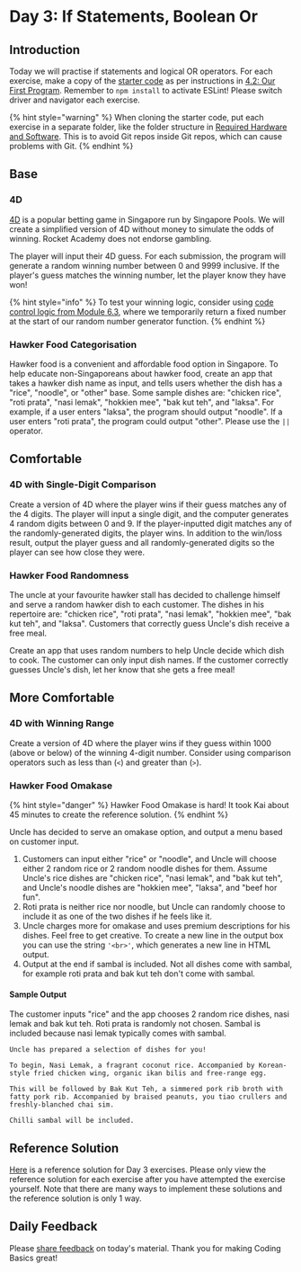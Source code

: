 # Day 3: If Statements, Boolean Or

## Introduction

Today we will practise if statements and logical OR operators. For each exercise, make a copy of the [starter code](https://github.com/rocketacademy/basics-starter-code) as per instructions in [4.2: Our First Program](../4-getting-started-with-code/4.2-our-first-program.md#setup). Remember to `npm install` to activate ESLint! Please switch driver and navigator each exercise.

{% hint style="warning" %}
When cloning the starter code, put each exercise in a separate folder, like the folder structure in [Required Hardware and Software](../course-logistics/required-hardware-and-software.md#folder-structure-for-coding-basics). This is to avoid Git repos inside Git repos, which can cause problems with Git.
{% endhint %}

## Base

### 4D

[4D](http://www.singaporepools.com.sg/en/rules/Pages/4d-game-rules-general.html) is a popular betting game in Singapore run by Singapore Pools. We will create a simplified version of 4D without money to simulate the odds of winning. Rocket Academy does not endorse gambling.

The player will input their 4D guess. For each submission, the program will generate a random winning number between 0 and 9999 inclusive. If the player's guess matches the winning number, let the player know they have won!

{% hint style="info" %}
To test your winning logic, consider using [code control logic from Module 6.3](../6-conditional-logic/6.3-boolean-and-not.md#code-control), where we temporarily return a fixed number at the start of our random number generator function.
{% endhint %}

### Hawker Food Categorisation

Hawker food is a convenient and affordable food option in Singapore. To help educate non-Singaporeans about hawker food, create an app that takes a hawker dish name as input, and tells users whether the dish has a "rice", "noodle", or "other" base. Some sample dishes are: "chicken rice", "roti prata", "nasi lemak", "hokkien mee", "bak kut teh", and "laksa". For example, if a user enters "laksa", the program should output "noodle". If a user enters "roti prata", the program could output "other". Please use the `||` operator.

## Comfortable

### 4D with Single-Digit Comparison

Create a version of 4D where the player wins if their guess matches any of the 4 digits. The player will input a single digit, and the computer generates 4 random digits between 0 and 9. If the player-inputted digit matches any of the randomly-generated digits, the player wins. In addition to the win/loss result, output the player guess and all randomly-generated digits so the player can see how close they were.

### Hawker Food Randomness

The uncle at your favourite hawker stall has decided to challenge himself and serve a random hawker dish to each customer. The dishes in his repertoire are: "chicken rice", "roti prata", "nasi lemak", "hokkien mee", "bak kut teh", and "laksa". Customers that correctly guess Uncle's dish receive a free meal.

Create an app that uses random numbers to help Uncle decide which dish to cook. The customer can only input dish names. If the customer correctly guesses Uncle's dish, let her know that she gets a free meal!

## More Comfortable

### 4D with Winning Range

Create a version of 4D where the player wins if they guess within 1000 \(above or below\) of the winning 4-digit number. Consider using comparison operators such as less than \(`<`\) and greater than \(`>`\).

### Hawker Food Omakase

{% hint style="danger" %}
Hawker Food Omakase is hard! It took Kai about 45 minutes to create the reference solution.
{% endhint %}

Uncle has decided to serve an omakase option, and output a menu based on customer input.

1. Customers can input either "rice" or "noodle", and Uncle will choose either 2 random rice or 2 random noodle dishes for them. Assume Uncle's rice dishes are "chicken rice", "nasi lemak", and "bak kut teh", and Uncle's noodle dishes are "hokkien mee", "laksa", and "beef hor fun".
2. Roti prata is neither rice nor noodle, but Uncle can randomly choose to include it as one of the two dishes if he feels like it.
3. Uncle charges more for omakase and uses premium descriptions for his dishes. Feel free to get creative. To create a new line in the output box you can use the string `'<br>'`, which generates a new line in HTML output.
4. Output at the end if sambal is included. Not all dishes come with sambal, for example roti prata and bak kut teh don't come with sambal.

#### Sample Output

The customer inputs "rice" and the app chooses 2 random rice dishes, nasi lemak and bak kut teh. Roti prata is randomly not chosen. Sambal is included because nasi lemak typically comes with sambal.

```text
Uncle has prepared a selection of dishes for you!

To begin, Nasi Lemak, a fragrant coconut rice. Accompanied by Korean-style fried chicken wing, organic ikan bilis and free-range egg.

This will be followed by Bak Kut Teh, a simmered pork rib broth with fatty pork rib. Accompanied by braised peanuts, you tiao crullers and freshly-blanched chai sim.

Chilli sambal will be included.
```

## Reference Solution

[Here](https://github.com/rocketacademy/basics-starter-code/blob/day3/script.js) is a reference solution for Day 3 exercises. Please only view the reference solution for each exercise after you have attempted the exercise yourself. Note that there are many ways to implement these solutions and the reference solution is only 1 way.

## Daily Feedback

Please [share feedback](https://forms.gle/gMd9ubfvX1x2GnHCA) on today's material. Thank you for making Coding Basics great!

